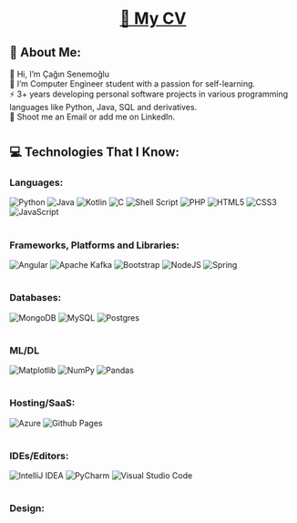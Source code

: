 <h1 align="center"><a href="https://docs.google.com/document/d/1GGggqfWo5_WnPdc3P193HJmhG9PKzT9WWKVlPmvNlec/edit?usp=sharing" target="_blank" rel="noopener noreferrer">📄 My CV</h1> </a>

## 💫 About Me:

👋 Hi, I’m Çağın Senemoğlu<br>🔭 I’m Computer Engineer student with a passion for self-learning.<br>⚡ 3+ years developing personal software projects in various programming languages like Python, Java, SQL and derivatives.<br>💬 Shoot me an Email or add me on LinkedIn.
#

## 💻 Technologies That I Know:

### Languages:

![Python](https://img.shields.io/badge/python-3670A0?style=for-the-badge&logo=python&logoColor=ffdd54)
![Java](https://img.shields.io/badge/java-%23ED8B00.svg?style=for-the-badge&logo=openjdk&logoColor=white)
![Kotlin](https://img.shields.io/badge/kotlin-%237F52FF.svg?style=for-the-badge&logo=kotlin&logoColor=white)
![C](https://img.shields.io/badge/c-%2300599C.svg?style=for-the-badge&logo=c&logoColor=white) 
![Shell Script](https://img.shields.io/badge/shell_script-%23121011.svg?style=for-the-badge&logo=gnu-bash&logoColor=white)
![PHP](https://img.shields.io/badge/php-%23777BB4.svg?style=for-the-badge&logo=php&logoColor=white)
![HTML5](https://img.shields.io/badge/html5-%23E34F26.svg?style=for-the-badge&logo=html5&logoColor=white)
![CSS3](https://img.shields.io/badge/css3-%231572B6.svg?style=for-the-badge&logo=css3&logoColor=white)
![JavaScript](https://img.shields.io/badge/javascript-%23323330.svg?style=for-the-badge&logo=javascript&logoColor=%23F7DF1E) 
#
### Frameworks, Platforms and Libraries:
![Angular](https://img.shields.io/badge/angular-%23DD0031.svg?style=for-the-badge&logo=angular&logoColor=white)
![Apache Kafka](https://img.shields.io/badge/Apache%20Kafka-000?style=for-the-badge&logo=apachekafka)
![Bootstrap](https://img.shields.io/badge/bootstrap-%238511FA.svg?style=for-the-badge&logo=bootstrap&logoColor=white)
![NodeJS](https://img.shields.io/badge/node.js-6DA55F?style=for-the-badge&logo=node.js&logoColor=white)
![Spring](https://img.shields.io/badge/spring-%236DB33F.svg?style=for-the-badge&logo=spring&logoColor=white)
#
### Databases:
![MongoDB](https://img.shields.io/badge/MongoDB-%234ea94b.svg?style=for-the-badge&logo=mongodb&logoColor=white)
![MySQL](https://img.shields.io/badge/mysql-%2300f.svg?style=for-the-badge&logo=mysql&logoColor=white)
![Postgres](https://img.shields.io/badge/postgres-%23316192.svg?style=for-the-badge&logo=postgresql&logoColor=white)
#
### ML/DL
![Matplotlib](https://img.shields.io/badge/Matplotlib-%23ffffff.svg?style=for-the-badge&logo=Matplotlib&logoColor=black)
![NumPy](https://img.shields.io/badge/numpy-%23013243.svg?style=for-the-badge&logo=numpy&logoColor=white)
![Pandas](https://img.shields.io/badge/pandas-%23150458.svg?style=for-the-badge&logo=pandas&logoColor=white)
#
### Hosting/SaaS:
![Azure](https://img.shields.io/badge/azure-%230072C6.svg?style=for-the-badge&logo=microsoftazure&logoColor=white)
![Github Pages](https://img.shields.io/badge/github%20pages-121013?style=for-the-badge&logo=github&logoColor=white)
#
### IDEs/Editors:
![IntelliJ IDEA](https://img.shields.io/badge/IntelliJIDEA-000000.svg?style=for-the-badge&logo=intellij-idea&logoColor=white)
![PyCharm](https://img.shields.io/badge/pycharm-143?style=for-the-badge&logo=pycharm&logoColor=black&color=black&labelColor=green)
![Visual Studio Code](https://img.shields.io/badge/Visual%20Studio%20Code-0078d7.svg?style=for-the-badge&logo=visual-studio-code&logoColor=white)
#
### Design:
#
### 